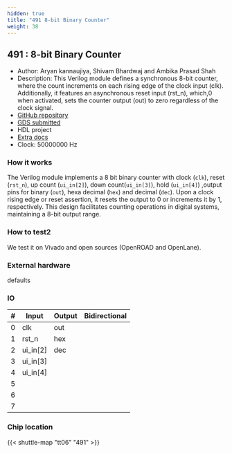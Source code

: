 ```yaml
---
hidden: true
title: "491 8-bit Binary Counter"
weight: 38
---
```


## 491 : 8-bit Binary Counter

* Author: Aryan kannaujiya, Shivam Bhardwaj and Ambika Prasad Shah
* Description:  This Verilog module defines a synchronous 8-bit counter, where the count increments on each rising edge of the clock input (clk). Additionally, it features an asynchronous reset input (rst_n), which,0 when activated, sets the counter output (out) to zero regardless of the clock signal.
* [GitHub repository](https://github.com/aryan-kannaujiya/tt06-verilog-template)
* [GDS submitted](https://github.com/aryan-kannaujiya/tt06-verilog-template/actions/runs/8739441942)
* HDL project
* [Extra docs](None)
* Clock: 50000000 Hz

<!---

This file is used to generate your project datasheet. Please fill in the information below and delete any unused
sections.

You can also include images in this folder and reference them in the markdown. Each image must be less than
512 kb in size, and the combined size of all images must be less than 1 MB.
-->


### How it works

The Verilog module implements a 8 bit binary counter with clock (`clk`), reset (`rst_n`), up count (`ui_in[2]`), down count(`ui_in[3]`), hold (`ui_in[4]`) ,output pins for binary (`out`), hexa decimal (`hex`) and decimal (`dec`). Upon a clock rising edge or reset assertion, it resets the output to 0 or increments it by 1, respectively. This design facilitates counting operations in digital systems, maintaining a 8-bit output range.

### How to test2

We test it on Vivado and open sources (OpenROAD and OpenLane).

### External hardware

defaults


### IO

| # | Input          | Output         | Bidirectional   |
| - | -------------- | -------------- | --------------- |
| 0 | clk | out |  |
| 1 | rst_n | hex |  |
| 2 | ui_in[2] | dec |  |
| 3 | ui_in[3] |  |  |
| 4 | ui_in[4] |  |  |
| 5 |  |  |  |
| 6 |  |  |  |
| 7 |  |  |  |

### Chip location

{{< shuttle-map "tt06" "491" >}}
